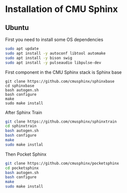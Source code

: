 # Installation of CMU Sphinx

## Ubuntu

First you need to install some OS dependencies

```bash
sudo apt update
sudo apt install -y autoconf libtool automake
sudo apt install -y bison swig
sudo apt install -y pulseaudio libpulse-dev
```

First component in the CMU Sphinx stack is Sphinx base

```
git clone https://github.com/cmusphinx/sphinxbase
cd sphinxbase
bash autogen.sh
bash configure
make
sudo make install
```

After Sphinx Train

```bash
git clone https://github.com/cmusphinx/sphinxtrain
cd sphinxtrain
bash autogen.sh
bash configure
make
sudo make instlal
```

Then Pocket Sphinx

```bash
git clone https://github.com/cmusphinx/pocketsphinx
cd pocketsphinx
bash autogen.sh
bash configure
make
sudo make install
```

